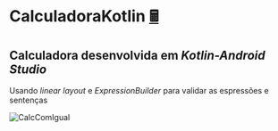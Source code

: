 # CalculadoraKotlin <a href='https://emojitool.com/pt/pocket-calculator'>🖩</a> 


 ## Calculadora desenvolvida em _Kotlin-Android Studio_
 
 Usando *linear layout* e *ExpressionBuilder* para validar as espressões e sentenças
 
 
 
 
 ![CalcComIgual](https://user-images.githubusercontent.com/48928193/122158071-61dd7980-ce42-11eb-98a4-32c82e8ec168.JPG)  
